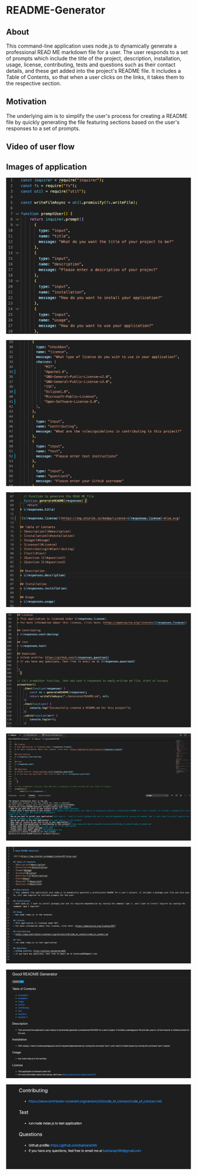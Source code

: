 # README-Generator

## About
This command-line application uses node.js to dynamically generate a professional READ ME markdown file for a user. 
The user responds to a set of prompts which include the title of the project, description, installation, usage, license, contributing, tests and questions such as their contact details, and these get added into the project's README file. 
It includes a Table of Contents, so that when a user clicks on the links, it takes them to the respective section. 

## Motivation
The underlying aim is to simplify the user's process for creating a README file by quickly generating the file featuring sections based on the user's responses to a set of prompts. 

## Video of user flow


## Images of application
![Image 1](Assets/images/image1.png)

![Image 2](Assets/images/image2.png)

![Image 3](Assets/images/image3.png)

![Image 4](Assets/images/image4.png)

![Image 5](Assets/images/image5.png)

![Image 6](Assets/images/image6.png)

![Image 7](Assets/images/image7.png)

![Image 8](Assets/images/image8.png)




